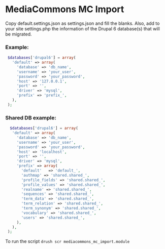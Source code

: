 MediaCommons MC Import
============

Copy default.settings.json as settings.json and fill the blanks. Also, add to your site settings.php the information of the Drupal 6 database(s) that will be migrated.

### Example:

 ```php
  $databases['drupal6'] = array(
    'default' => array(
      'database' => 'db_name',
      'username' => 'your_user',
      'password' => 'your_password',
      'host' => '127.0.0.1',
      'port' => '',
      'driver' => 'mysql',
      'prefix' => 'prefix_',
    ),
  );
```

### Shared DB example: 

```php
  $databases['drupal6'] = array(
   'default' => array(
     'database' => 'db_name',
     'username' => 'your_user',
     'password' => 'your_password',
     'host' => 'localhost',
     'port' => '',
     'driver' => 'mysql',
     'prefix' => array(
       'default'   => 'default_',
       'authmap' => 'shared.shared_',
       'profile_fields' => 'shared.shared_',
       'profile_values' => 'shared.shared_',
       'realname' => 'shared.shared_',
       'sequences' => 'shared.shared_',
       'term_data' => 'shared.shared_',
       'term_relation' => 'shared.shared_',
       'term_synonym' => 'shared.shared_',       
       'vocabulary' => 'shared.shared_',
       'users' => 'shared.shared_',
     ),
   ),
 );
```

To run the script `drush scr mediacommons_mc_import.module`